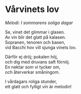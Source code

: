 # Vårvinets lov

_Melodi: I sommarens soliga dagar_

Se, vinet det glimmar i glasen.  
Av vin blir det glatt på kalasen.  
Sopranen, tenoren och basen,  
vid Bacchi hov vill sjunga vinets lov.

Därför ej dröj; pokalen höj,  
och dig med druvans saft förnöj.  
En nektar som vi tycker om,  
och återverkar småningom.

I vårdagars roliga stunder,  
ett glatt och fylligt vin är melodin!
